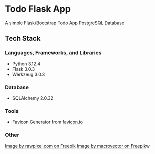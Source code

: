 # Todo Flask App

A simple Flask/Bootstrap Todo App
PostgreSQL Database


## Tech Stack
### Languages, Frameworks, and Libraries
- Python 3.12.4
- Flask 3.0.3
- Werkzeug 3.0.3
### Database
- SQLAlchemy 2.0.32
### Tools
- Favicon Generator from [favicon.io](https://favicon.io/)
### Other
<a href="https://www.freepik.com/free-photo/sand-surface-texture-beige-background-zen-peace-concept_17223843.htm#query=sand%20texture&position=0&from_view=keyword&track=ais_hybrid&uuid=a3c338a7-a8fe-4d69-ac8f-f0d3ec4a322c">Image by rawpixel.com on Freepik</a>
<a href="https://www.freepik.com/free-vector/realistic-sea-sand-wave-background_13153629.htm#fromView=keyword&page=1&position=0&uuid=f044fa09-3c5a-4596-9f33-a1718edcde46">Image by macrovector on Freepik</a>w